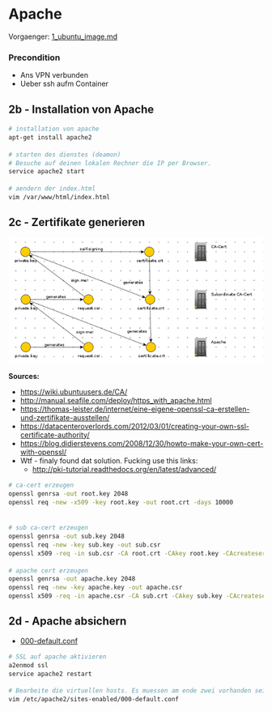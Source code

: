 # Apache
Vorgaenger: [1_ubuntu_image.md](1_ubuntu_image.md)
### Precondition
* Ans VPN verbunden
* Ueber ssh aufm Container

## 2b - Installation von Apache
```bash
# installation von apache
apt-get install apache2

# starten des dienstes (deamon)
# Besuche auf deinen lokalen Rechner die IP per Browser.
service apache2 start

# aendern der index.html
vim /var/www/html/index.html
```

## 2c - Zertifikate generieren

![asdf](./pki.png)

**Sources:**

* https://wiki.ubuntuusers.de/CA/
* http://manual.seafile.com/deploy/https_with_apache.html
* https://thomas-leister.de/internet/eine-eigene-openssl-ca-erstellen-und-zertifikate-ausstellen/
* https://datacenteroverlords.com/2012/03/01/creating-your-own-ssl-certificate-authority/
* https://blog.didierstevens.com/2008/12/30/howto-make-your-own-cert-with-openssl/
* Wtf - finaly found dat solution. Fucking use this links:
  * http://pki-tutorial.readthedocs.org/en/latest/advanced/ 

```bash
# ca-cert erzeugen
openssl genrsa -out root.key 2048
openssl req -new -x509 -key root.key -out root.crt -days 10000


# sub ca-cert erzeugen
openssl genrsa -out sub.key 2048
openssl req -new -key sub.key -out sub.csr
openssl x509 -req -in sub.csr -CA root.crt -CAkey root.key -CAcreateserial -out sub.crt -days $((4*7)) -sha256

# apache cert erzeugen
openssl genrsa -out apache.key 2048
openssl req -new -key apache.key -out apache.csr
openssl x509 -req -in apache.csr -CA sub.crt -CAkey sub.key -CAcreateserial -out apache.crt -days $((4*7)) -sha256
```

## 2d - Apache absichern

* [000-default.conf](000-default.conf)

```bash
# SSL auf apache aktivieren
a2enmod ssl
service apache2 restart

# Bearbeite die virtuellen hosts. Es muessen am ende zwei vorhanden sein.
vim /etc/apache2/sites-enabled/000-default.conf
 
```
